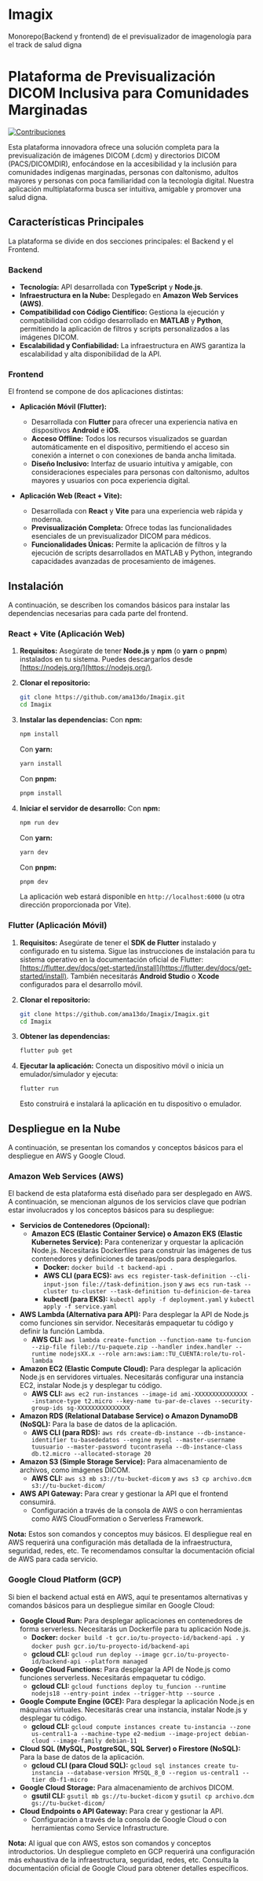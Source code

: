 # Imagix
Monorepo(Backend y frontend) de el previsualizador de imagenología para el track de salud digna
# Plataforma de Previsualización DICOM Inclusiva para Comunidades Marginadas


[![Contribuciones](https://img.shields.io/badge/Contribuciones-Bienvenidas-brightgreen.svg)]((https://github.com/ama13do/Imagix))

Esta plataforma innovadora ofrece una solución completa para la previsualización de imágenes DICOM (.dcm) y directorios DICOM (PACS/DICOMDIR), enfocándose en la accesibilidad y la inclusión para comunidades indígenas marginadas, personas con daltonismo, adultos mayores y personas con poca familiaridad con la tecnología digital. Nuestra aplicación multiplataforma busca ser intuitiva, amigable y promover una salud digna.

## Características Principales

La plataforma se divide en dos secciones principales: el Backend y el Frontend.

### Backend

* **Tecnología:** API desarrollada con **TypeScript** y **Node.js**.
* **Infraestructura en la Nube:** Desplegado en **Amazon Web Services (AWS)**.
* **Compatibilidad con Código Científico:** Gestiona la ejecución y compatibilidad con código desarrollado en **MATLAB** y **Python**, permitiendo la aplicación de filtros y scripts personalizados a las imágenes DICOM.
* **Escalabilidad y Confiabilidad:** La infraestructura en AWS garantiza la escalabilidad y alta disponibilidad de la API.

### Frontend

El frontend se compone de dos aplicaciones distintas:

* **Aplicación Móvil (Flutter):**
    * Desarrollada con **Flutter** para ofrecer una experiencia nativa en dispositivos **Android** e **iOS**.
    * **Acceso Offline:** Todos los recursos visualizados se guardan automáticamente en el dispositivo, permitiendo el acceso sin conexión a internet o con conexiones de banda ancha limitada.
    * **Diseño Inclusivo:** Interfaz de usuario intuitiva y amigable, con consideraciones especiales para personas con daltonismo, adultos mayores y usuarios con poca experiencia digital.

* **Aplicación Web (React + Vite):**
    * Desarrollada con **React** y **Vite** para una experiencia web rápida y moderna.
    * **Previsualización Completa:** Ofrece todas las funcionalidades esenciales de un previsualizador DICOM para médicos.
    * **Funcionalidades Únicas:** Permite la aplicación de filtros y la ejecución de scripts desarrollados en MATLAB y Python, integrando capacidades avanzadas de procesamiento de imágenes.

## Instalación

A continuación, se describen los comandos básicos para instalar las dependencias necesarias para cada parte del frontend.

### React + Vite (Aplicación Web)

1.  **Requisitos:** Asegúrate de tener **Node.js** y **npm** (o **yarn** o **pnpm**) instalados en tu sistema. Puedes descargarlos desde [https://nodejs.org/](https://nodejs.org/).

2.  **Clonar el repositorio:**
    ```bash
    git clone https://github.com/ama13do/Imagix.git
    cd Imagix
    ```

3.  **Instalar las dependencias:**
    Con **npm:**
    ```bash
    npm install
    ```
    Con **yarn:**
    ```bash
    yarn install
    ```
    Con **pnpm:**
    ```bash
    pnpm install
    ```

4.  **Iniciar el servidor de desarrollo:**
    Con **npm:**
    ```bash
    npm run dev
    ```
    Con **yarn:**
    ```bash
    yarn dev
    ```
    Con **pnpm:**
    ```bash
    pnpm dev
    ```

    La aplicación web estará disponible en `http://localhost:6000` (u otra dirección proporcionada por Vite).

### Flutter (Aplicación Móvil)

1.  **Requisitos:** Asegúrate de tener el **SDK de Flutter** instalado y configurado en tu sistema. Sigue las instrucciones de instalación para tu sistema operativo en la documentación oficial de Flutter: [https://flutter.dev/docs/get-started/install](https://flutter.dev/docs/get-started/install). También necesitarás **Android Studio** o **Xcode** configurados para el desarrollo móvil.

2.  **Clonar el repositorio:**
    ```bash
    git clone https://github.com/ama13do/Imagix/Imagix.git
    cd Imagix
    ```

3.  **Obtener las dependencias:**
    ```bash
    flutter pub get
    ```

4.  **Ejecutar la aplicación:**
    Conecta un dispositivo móvil o inicia un emulador/simulador y ejecuta:
    ```bash
    flutter run
    ```

    Esto construirá e instalará la aplicación en tu dispositivo o emulador.

## Despliegue en la Nube

A continuación, se presentan los comandos y conceptos básicos para el despliegue en AWS y Google Cloud.

### Amazon Web Services (AWS)

El backend de esta plataforma está diseñado para ser desplegado en AWS. A continuación, se mencionan algunos de los servicios clave que podrían estar involucrados y los conceptos básicos para su despliegue:

* **Servicios de Contenedores (Opcional):**
    * **Amazon ECS (Elastic Container Service) o Amazon EKS (Elastic Kubernetes Service):** Para contenerizar y orquestar la aplicación Node.js. Necesitarás Dockerfiles para construir las imágenes de tus contenedores y definiciones de tareas/pods para desplegarlos.
        * **Docker:** `docker build -t backend-api .`
        * **AWS CLI (para ECS):** `aws ecs register-task-definition --cli-input-json file://task-definition.json` y `aws ecs run-task --cluster tu-cluster --task-definition tu-definicion-de-tarea`
        * **kubectl (para EKS):** `kubectl apply -f deployment.yaml` y `kubectl apply -f service.yaml`
* **AWS Lambda (Alternativa para API):** Para desplegar la API de Node.js como funciones sin servidor. Necesitarás empaquetar tu código y definir la función Lambda.
    * **AWS CLI:** `aws lambda create-function --function-name tu-funcion --zip-file fileb://tu-paquete.zip --handler index.handler --runtime nodejsXX.x --role arn:aws:iam::TU_CUENTA:role/tu-rol-lambda`
* **Amazon EC2 (Elastic Compute Cloud):** Para desplegar la aplicación Node.js en servidores virtuales. Necesitarás configurar una instancia EC2, instalar Node.js y desplegar tu código.
    * **AWS CLI:** `aws ec2 run-instances --image-id ami-XXXXXXXXXXXXXXX --instance-type t2.micro --key-name tu-par-de-claves --security-group-ids sg-XXXXXXXXXXXXXXX`
* **Amazon RDS (Relational Database Service) o Amazon DynamoDB (NoSQL):** Para la base de datos de la aplicación.
    * **AWS CLI (para RDS):** `aws rds create-db-instance --db-instance-identifier tu-basededatos --engine mysql --master-username tuusuario --master-password tucontraseña --db-instance-class db.t2.micro --allocated-storage 20`
* **Amazon S3 (Simple Storage Service):** Para almacenamiento de archivos, como imágenes DICOM.
    * **AWS CLI:** `aws s3 mb s3://tu-bucket-dicom` y `aws s3 cp archivo.dcm s3://tu-bucket-dicom/`
* **AWS API Gateway:** Para crear y gestionar la API que el frontend consumirá.
    * Configuración a través de la consola de AWS o con herramientas como AWS CloudFormation o Serverless Framework.

**Nota:** Estos son comandos y conceptos muy básicos. El despliegue real en AWS requerirá una configuración más detallada de la infraestructura, seguridad, redes, etc. Te recomendamos consultar la documentación oficial de AWS para cada servicio.

### Google Cloud Platform (GCP)

Si bien el backend actual está en AWS, aquí te presentamos alternativas y comandos básicos para un despliegue similar en Google Cloud:

* **Google Cloud Run:** Para desplegar aplicaciones en contenedores de forma serverless. Necesitarás un Dockerfile para tu aplicación Node.js.
    * **Docker:** `docker build -t gcr.io/tu-proyecto-id/backend-api .` y `docker push gcr.io/tu-proyecto-id/backend-api`
    * **gcloud CLI:** `gcloud run deploy --image gcr.io/tu-proyecto-id/backend-api --platform managed`
* **Google Cloud Functions:** Para desplegar la API de Node.js como funciones serverless. Necesitarás empaquetar tu código.
    * **gcloud CLI:** `gcloud functions deploy tu_funcion --runtime nodejs18 --entry-point index --trigger-http --source .`
* **Google Compute Engine (GCE):** Para desplegar la aplicación Node.js en máquinas virtuales. Necesitarás crear una instancia, instalar Node.js y desplegar tu código.
    * **gcloud CLI:** `gcloud compute instances create tu-instancia --zone us-central1-a --machine-type e2-medium --image-project debian-cloud --image-family debian-11`
* **Cloud SQL (MySQL, PostgreSQL, SQL Server) o Firestore (NoSQL):** Para la base de datos de la aplicación.
    * **gcloud CLI (para Cloud SQL):** `gcloud sql instances create tu-instancia --database-version MYSQL_8_0 --region us-central1 --tier db-f1-micro`
* **Google Cloud Storage:** Para almacenamiento de archivos DICOM.
    * **gsutil CLI:** `gsutil mb gs://tu-bucket-dicom` y `gsutil cp archivo.dcm gs://tu-bucket-dicom/`
* **Cloud Endpoints o API Gateway:** Para crear y gestionar la API.
    * Configuración a través de la consola de Google Cloud o con herramientas como Service Infrastructure.

**Nota:** Al igual que con AWS, estos son comandos y conceptos introductorios. Un despliegue completo en GCP requerirá una configuración más exhaustiva de la infraestructura, seguridad, redes, etc. Consulta la documentación oficial de Google Cloud para obtener detalles específicos.


